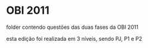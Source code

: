# OBI 2011

folder contendo questões das duas fases da OBI 2011

esta edição foi realizada em 3 níveis, sendo PJ, P1 e P2
